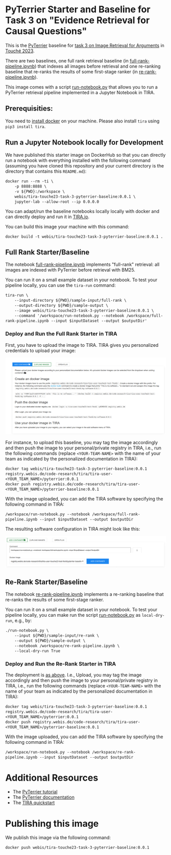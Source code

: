 # PyTerrier Starter and Baseline for Task 3 on "Evidence Retrieval for Causal Questions"

This is the [PyTerrier](https://github.com/terrier-org/pyterrier) baseline for [task 3 on Image Retrieval for Arguments](https://touche.webis.de/clef23/touche23-web/image-retrieval-for-arguments.html) in [Touché 2023](https://touche.webis.de/clef23/touche23-web/).

There are two baselines, one full rank retrieval baseline (in [full-rank-pipeline.ipynb](full-rank-pipeline.ipynb)) that indexes all images before retrieval and one re-ranking baseline that re-ranks the results of some first-stage ranker (in [re-rank-pipeline.ipynb](re-rank-pipeline.ipynb)).

This image comes with a script [run-notebook.py](run-notebook.py) that allows you to run a PyTerrier retrieval pipeline implemented in a Jupyter Notebook in TIRA.

## Prerequisities:

You need to [install docker](https://docs.docker.com/get-docker/) on your machine. Please also install `tira` using `pip3 install tira`.


## Run a Jupyter Notebook locally for Development

We have published this starter image on DockerHub so that you can directly run a notebook with everything installed with the following command (assuming you have cloned this repository and your current directory is the directory that contains this `README.md`):

```
docker run --rm -ti \
    -p 8888:8888 \
    -v ${PWD}:/workspace \
    webis/tira-touche23-task-3-pyterrier-baseline:0.0.1 \
    jupyter-lab --allow-root --ip 0.0.0.0
```

You can adapt/run the baseline notebooks locally locally with docker and can directly deploy and run it in [TIRA.io](https://www.tira.io/task/touche-task-3).

You can build this image your machine with this command:

```
docker build -t webis/tira-touche23-task-3-pyterrier-baseline:0.0.1 .
```


## Full Rank Starter/Baseline

The notebook [full-rank-pipeline.ipynb](full-rank-pipeline.ipynb) implements "full-rank" retrieval: all images are indexed with PyTerrier before retrieval with BM25.

You can run it on a small example dataset in your notebook.
To test your pipeline locally, you can use the `tira-run` command:

```
tira-run \
    --input-directory ${PWD}/sample-input/full-rank \
    --output-directory ${PWD}/sample-output \
    --image webis/tira-touche23-task-3-pyterrier-baseline:0.0.1 \
    --command '/workspace/run-notebook.py --notebook /workspace/full-rank-pipeline.ipynb --input $inputDataset --output $outputDir'
```


### Deploy and Run the Full Rank Starter in TIRA

First, you have to upload the image to TIRA.
TIRA gives you personalized credentials to upload your image:

![personalized documentation](tira-upload-docker-image.png)

For instance, to upload this baseline, you may tag the image accordingly and then push the image to your personal/private registry in TIRA, i.e., run the following commands (replace `<YOUR-TEAM-NAME>` with the name of your team as indicated by the personalized documentation in TIRA):

```
docker tag webis/tira-touche23-task-3-pyterrier-baseline:0.0.1 registry.webis.de/code-research/tira/tira-user-<YOUR_TEAM_NAME>/pyterrier:0.0.1
docker push registry.webis.de/code-research/tira/tira-user-<YOUR_TEAM_NAME>/pyterrier-baseline:0.0.1
```

With the image uploaded, you can add the TIRA software by specifying the following command in TIRA:

```
/workspace/run-notebook.py --notebook /workspace/full-rank-pipeline.ipynb --input $inputDataset --output $outputDir
```

The resulting software configuration in TIRA might look like this:

![Software Configuration in TIRA](tira-configure-software.png)



## Re-Rank Starter/Baseline


The notebook [re-rank-pipeline.ipynb](re-rank-pipeline.ipynb) implements a re-ranking baseline that re-ranks the results of some first-stage ranker.

You can run it on a small example dataset in your notebook.
To test your pipeline locally, you can make run the script [run-notebook.py](run-notebook.py) as `local-dry-run`, e.g., by:

```
./run-notebook.py \
    --input ${PWD}/sample-input/re-rank \
    --output ${PWD}/sample-output \
    --notebook /workspace/re-rank-pipeline.ipynb \
    --local-dry-run True
```


### Deploy and Run the Re-Rank Starter in TIRA

The deployment is [as above](#deploy-and-run-the-full-rank-starter-in-tira). I.e., Upload, you may tag the image accordingly and then push the image to your personal/private registry in TIRA, i.e., run the following commands (replace `<YOUR-TEAM-NAME>` with the name of your team as indicated by the personalized documentation in TIRA):

```
docker tag webis/tira-touche23-task-3-pyterrier-baseline:0.0.1 registry.webis.de/code-research/tira/tira-user-<YOUR_TEAM_NAME>/pyterrier:0.0.1
docker push registry.webis.de/code-research/tira/tira-user-<YOUR_TEAM_NAME>/pyterrier-baseline:0.0.1
```

With the image uploaded, you can add the TIRA software by specifying the following command in TIRA:

```
/workspace/run-notebook.py --notebook /workspace/re-rank-pipeline.ipynb --input $inputDataset --output $outputDir
```


# Additional Resources

- The [PyTerrier tutorial](https://github.com/terrier-org/ecir2021tutorial)
- The [PyTerrier documentation](https://pyterrier.readthedocs.io/en/latest/)
- The [TIRA quickstart](https://touche.webis.de/clef23/touche23-web/evidence-retrieval-for-causal-questions.html#tira-quickstart)


# Publishing this image

We publish this image via the following command:

```
docker push webis/tira-touche23-task-3-pyterrier-baseline:0.0.1
```

